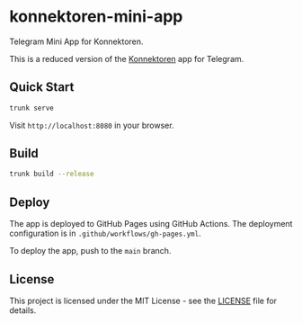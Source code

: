 # konnektoren-mini-app
Telegram Mini App for Konnektoren.

This is a reduced version of the [Konnektoren](https://konnektoren.help) app for Telegram.

## Quick Start

```bash
trunk serve
```

Visit `http://localhost:8080` in your browser.

## Build

```bash
trunk build --release
```

## Deploy

The app is deployed to GitHub Pages using GitHub Actions. The deployment configuration is in `.github/workflows/gh-pages.yml`.

To deploy the app, push to the `main` branch.

## License

This project is licensed under the MIT License - see the [LICENSE](LICENSE) file for details.
